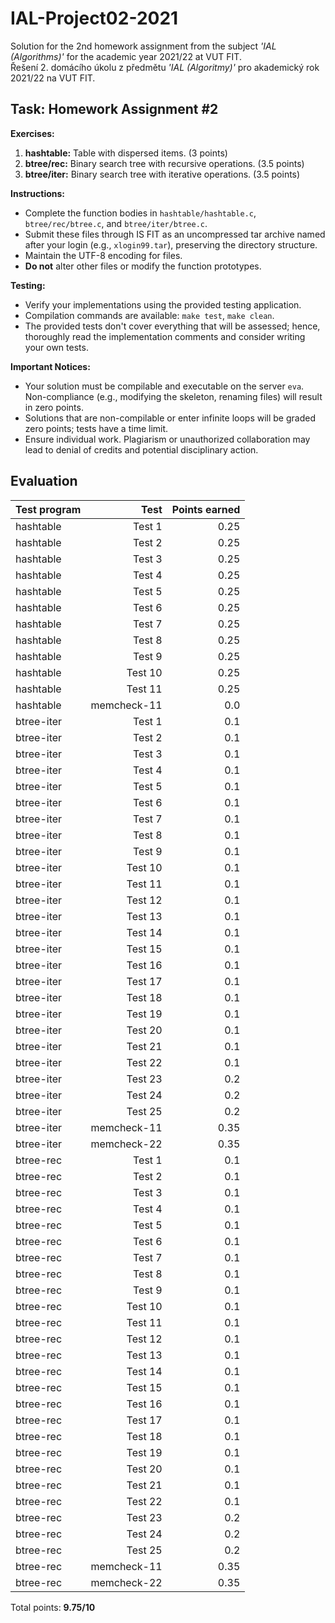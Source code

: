 # IAL-Project02-2021

Solution for the 2nd homework assignment from the subject _'IAL (Algorithms)'_ for the academic year 2021/22 at VUT FIT. \
Řešení 2. domácího úkolu z předmětu _'IAL (Algoritmy)'_ pro akademický rok 2021/22 na VUT FIT.

## Task: Homework Assignment #2

**Exercises:**

1. **hashtable:** Table with dispersed items. (3 points)
2. **btree/rec:** Binary search tree with recursive operations. (3.5 points)
3. **btree/iter:** Binary search tree with iterative operations. (3.5 points)

**Instructions:**

- Complete the function bodies in `hashtable/hashtable.c`, `btree/rec/btree.c`, and `btree/iter/btree.c`.
- Submit these files through IS FIT as an uncompressed tar archive named after your login (e.g., `xlogin99.tar`), preserving the directory structure.
- Maintain the UTF-8 encoding for files.
- **Do not** alter other files or modify the function prototypes.

**Testing:**

- Verify your implementations using the provided testing application.
- Compilation commands are available: `make test`, `make clean`.
- The provided tests don't cover everything that will be assessed; hence, thoroughly read the implementation comments and consider writing your own tests.

**Important Notices:**

- Your solution must be compilable and executable on the server `eva`. Non-compliance (e.g., modifying the skeleton, renaming files) will result in zero points.
- Solutions that are non-compilable or enter infinite loops will be graded zero points; tests have a time limit.
- Ensure individual work. Plagiarism or unauthorized collaboration may lead to denial of credits and potential disciplinary action.

## Evaluation

| Test program      | Test        | Points earned|
| :---------------- | ----------: | -----------: |
| hashtable         |      Test 1 |         0.25 |
| hashtable         |      Test 2 |         0.25 |
| hashtable         |      Test 3 |         0.25 |
| hashtable         |      Test 4 |         0.25 |
| hashtable         |      Test 5 |         0.25 |
| hashtable         |      Test 6 |         0.25 |
| hashtable         |      Test 7 |         0.25 |
| hashtable         |      Test 8 |         0.25 |
| hashtable         |      Test 9 |         0.25 |
| hashtable         |     Test 10 |         0.25 |
| hashtable         |     Test 11 |         0.25 |
| hashtable         | memcheck-11 |          0.0 |
| btree-iter        |      Test 1 |          0.1 |
| btree-iter        |      Test 2 |          0.1 |
| btree-iter        |      Test 3 |          0.1 |
| btree-iter        |      Test 4 |          0.1 |
| btree-iter        |      Test 5 |          0.1 |
| btree-iter        |      Test 6 |          0.1 |
| btree-iter        |      Test 7 |          0.1 |
| btree-iter        |      Test 8 |          0.1 |
| btree-iter        |      Test 9 |          0.1 |
| btree-iter        |     Test 10 |          0.1 |
| btree-iter        |     Test 11 |          0.1 |
| btree-iter        |     Test 12 |          0.1 |
| btree-iter        |     Test 13 |          0.1 |
| btree-iter        |     Test 14 |          0.1 |
| btree-iter        |     Test 15 |          0.1 |
| btree-iter        |     Test 16 |          0.1 |
| btree-iter        |     Test 17 |          0.1 |
| btree-iter        |     Test 18 |          0.1 |
| btree-iter        |     Test 19 |          0.1 |
| btree-iter        |     Test 20 |          0.1 |
| btree-iter        |     Test 21 |          0.1 |
| btree-iter        |     Test 22 |          0.1 |
| btree-iter        |     Test 23 |          0.2 |
| btree-iter        |     Test 24 |          0.2 |
| btree-iter        |     Test 25 |          0.2 |
| btree-iter        | memcheck-11 |         0.35 |
| btree-iter        | memcheck-22 |         0.35 |
| btree-rec         |      Test 1 |          0.1 |
| btree-rec         |      Test 2 |          0.1 |
| btree-rec         |      Test 3 |          0.1 |
| btree-rec         |      Test 4 |          0.1 |
| btree-rec         |      Test 5 |          0.1 |
| btree-rec         |      Test 6 |          0.1 |
| btree-rec         |      Test 7 |          0.1 |
| btree-rec         |      Test 8 |          0.1 |
| btree-rec         |      Test 9 |          0.1 |
| btree-rec         |     Test 10 |          0.1 |
| btree-rec         |     Test 11 |          0.1 |
| btree-rec         |     Test 12 |          0.1 |
| btree-rec         |     Test 13 |          0.1 |
| btree-rec         |     Test 14 |          0.1 |
| btree-rec         |     Test 15 |          0.1 |
| btree-rec         |     Test 16 |          0.1 |
| btree-rec         |     Test 17 |          0.1 |
| btree-rec         |     Test 18 |          0.1 |
| btree-rec         |     Test 19 |          0.1 |
| btree-rec         |     Test 20 |          0.1 |
| btree-rec         |     Test 21 |          0.1 |
| btree-rec         |     Test 22 |          0.1 |
| btree-rec         |     Test 23 |          0.2 |
| btree-rec         |     Test 24 |          0.2 |
| btree-rec         |     Test 25 |          0.2 |
| btree-rec         | memcheck-11 |         0.35 |
| btree-rec         | memcheck-22 |         0.35 |

Total points: **9.75/10**
